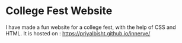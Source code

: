 # College Fest Website

I have made a fun website for a college fest, with the help of CSS and HTML. It is hosted on :
https://priyalbisht.github.io/innerve/
